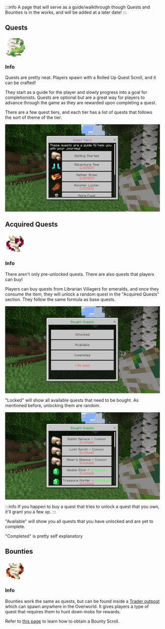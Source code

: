 :::info
A page that will serve as a guide/walkthrough though Quests and Bounties is in the works, and will be added at a later date!
:::

## Quests
<div style="display: flex; align-items: center;">
  <img src="/Main/assets/bounty_paper_open.png" alt="Example Image" width="64">
</div>

### Info
Quests are pretty neat. Players spawn with a Rolled Up Quest Scroll, and it can be crafted!

 They start as a guide for the player and slowly progress into a goal for completionists. Quests are optional but are a great way for players to advance through the game as they are rewarded upon completing a quest.

There are a few quest tiers, and each tier has a list of quests that follows the sort of theme of the tier.
<div style="display: flex; align-items: center;">
  <img src="/Main/assets/quests/quest_tiers.png" alt="Example Image">
</div>

## Acquired Quests
<div style="display: flex; align-items: center;">
  <img src="/Main/assets/bought_quest.png" alt="Example Image" width="64">
</div>

### Info
There aren't only pre-unlocked quests. There are also quests that players can buy!

Players can buy quests from Librarian Villagers for emeralds, and once they consume the item, they will unlock a random quest in the "Acquired Quests" section. They follow the same formula as base quests.
<div style="display: flex; align-items: center;">
  <img src="/Main/assets/quests/bought_menu.png" alt="Example Image">
</div>

"Locked" will show all available quests that need to be bought. As mentioned before, unlocking them are random.

<div style="display: flex; align-items: center;">
  <img src="/Main/assets/quests/bought_quests.png" alt="Example Image">
</div>

:::info
If you happen to buy a quest that tries to unlock a quest that you own, it'll grant you a few xp.
:::

"Available" will show you all quests that you have unlocked and are yet to complete.

"Completed" is pretty self explanatory

## Bounties
<div style="display: flex; align-items: center;">
  <img src="/Main/assets/bounty_scroll_open.png" alt="Example Image" width="64">
</div>

### Info
Bounties work the same as quests, but can be found inside a [Trader outpost](/Main/Wiki/structures.html#trader-outpost) which can spawn anywhere in the Overworld. It gives players a type of quest that requires them to hunt down mobs for rewards.

Refer to [this page](https://poggy.org/Main/Wiki/blocks/blocks.html#bounty-board) to learn how to obtain a Bounty Scroll.
